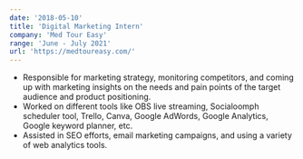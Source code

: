 ```yaml
---
date: '2018-05-10'
title: 'Digital Marketing Intern'
company: 'Med Tour Easy'
range: 'June - July 2021'
url: 'https://medtoureasy.com/'
---
```


- Responsible for marketing strategy, monitoring competitors, and coming up with marketing insights on the needs and pain points of the target audience and product positioning.
- Worked on different tools like OBS live streaming, Socialoomph scheduler tool, Trello, Canva, Google AdWords, Google Analytics, Google keyword planner, etc.
- Assisted in SEO efforts, email marketing campaigns, and using a variety of web analytics tools.

